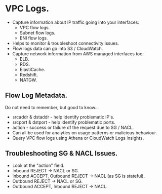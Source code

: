 # **VPC Logs.**

* Capture information about IP traffic going into your interfaces:
    * VPC flow logs.
    * Subnet flow logs.
    * ENI flow logs.
* Helps to monitor & troubleshoot connectivity issues.
* Flow logs data can go into S3 / CloudWatch.
* Capture network information from AWS managed interfaces too:
    * ELB.
    * RDS.
    * ElastiCache.
    * Redshift.
    * NATGW.

## **Flow Log Metadata.**

Do not need to remember, but good to know...

* srcaddr & dstaddr - help identify problematic IP's.
* srcport & dstport - help identify problematic ports.
* action - success or failure of the request due to SG / NACL.
* Can all be used for analytics on usage patterns or malicious behaviour.
* Query VPC flow logs using Athena or CloudWatch Logs Insights.

## **Troubleshooting SG & NACL Issues.**

* Look at the "action" field.
* Inbound REJECT -> NACL or SG.
* Inbound ACCEPT, Outbound REJECT -> NACL (as SG is stateful).
* Outbound REJECT -> NACL or SG.
* Outbound ACCEPT, Inbound REJECT -> NACL.